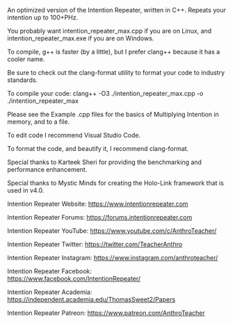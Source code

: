 An optimized version of the Intention Repeater, written in C++.
Repeats your intention up to 100+PHz.

You probably want intention_repeater_max.cpp if you are on Linux,
and intention_repeater_max.exe if you are on Windows.

To compile, g++ is faster (by a little), but I prefer clang++ because it has a cooler name.

Be sure to check out the clang-format utility to format your code to industry standards.

To compile your code: clang++ -O3 ./intention_repeater_max.cpp -o ./intention_repeater_max

Please see the Example .cpp files for the basics of Multiplying Intention in memory, and to a file.

To edit code I recommend Visual Studio Code.

To format the code, and beautify it, I recommend clang-format.

Special thanks to Karteek Sheri for providing the benchmarking and performance enhancement.

Special thanks to Mystic Minds for creating the Holo-Link framework that is used in v4.0.

Intention Repeater Website: https://www.intentionrepeater.com

Intention Repeater Forums: https://forums.intentionrepeater.com

Intention Repeater YouTube: https://www.youtube.com/c/AnthroTeacher/

Intention Repeater Twitter: https://twitter.com/TeacherAnthro

Intention Repeater Instagram: https://www.instagram.com/anthroteacher/

Intention Repeater Facebook: https://www.facebook.com/IntentionRepeater/

Intention Repeater Academia: https://independent.academia.edu/ThomasSweet2/Papers

Intention Repeater Patreon: https://www.patreon.com/AnthroTeacher
